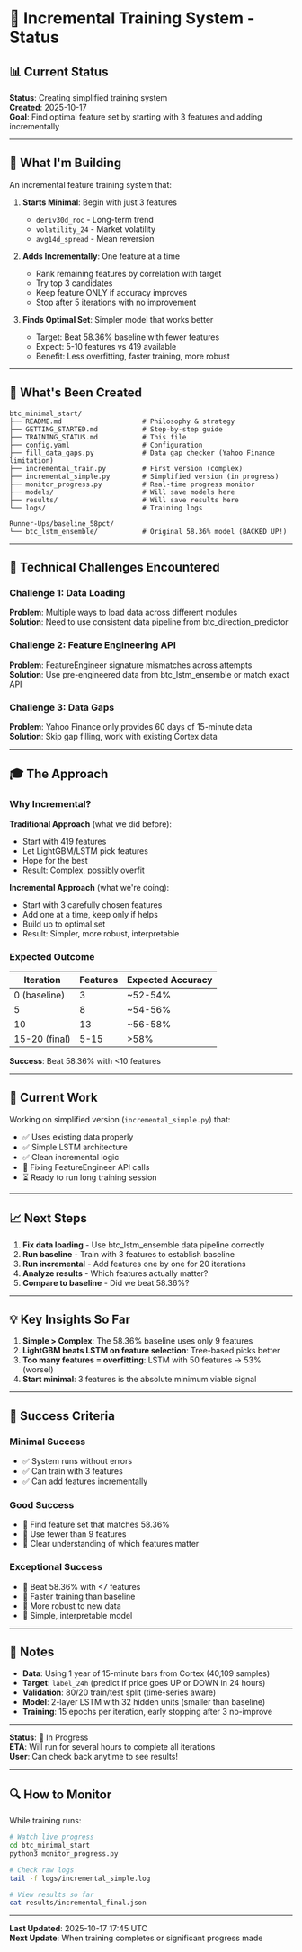 # 🚀 Incremental Training System - Status

## 📊 Current Status

**Status**: Creating simplified training system  
**Created**: 2025-10-17  
**Goal**: Find optimal feature set by starting with 3 features and adding incrementally

---

## 🎯 What I'm Building

An incremental feature training system that:

1. **Starts Minimal**: Begin with just 3 features
   - `deriv30d_roc` - Long-term trend
   - `volatility_24` - Market volatility  
   - `avg14d_spread` - Mean reversion

2. **Adds Incrementally**: One feature at a time
   - Rank remaining features by correlation with target
   - Try top 3 candidates
   - Keep feature ONLY if accuracy improves
   - Stop after 5 iterations with no improvement

3. **Finds Optimal Set**: Simpler model that works better
   - Target: Beat 58.36% baseline with fewer features
   - Expect: 5-10 features vs 419 available
   - Benefit: Less overfitting, faster training, more robust

---

## 📁 What's Been Created

```
btc_minimal_start/
├── README.md                    # Philosophy & strategy
├── GETTING_STARTED.md           # Step-by-step guide
├── TRAINING_STATUS.md           # This file
├── config.yaml                  # Configuration
├── fill_data_gaps.py            # Data gap checker (Yahoo Finance limitation)
├── incremental_train.py         # First version (complex)
├── incremental_simple.py        # Simplified version (in progress)
├── monitor_progress.py          # Real-time progress monitor
├── models/                      # Will save models here
├── results/                     # Will save results here
└── logs/                        # Training logs

Runner-Ups/baseline_58pct/
└── btc_lstm_ensemble/           # Original 58.36% model (BACKED UP!)
```

---

## 🔧 Technical Challenges Encountered

### Challenge 1: Data Loading
**Problem**: Multiple ways to load data across different modules  
**Solution**: Need to use consistent data pipeline from btc_direction_predictor

### Challenge 2: Feature Engineering API
**Problem**: FeatureEngineer signature mismatches across attempts  
**Solution**: Use pre-engineered data from btc_lstm_ensemble or match exact API

### Challenge 3: Data Gaps
**Problem**: Yahoo Finance only provides 60 days of 15-minute data  
**Solution**: Skip gap filling, work with existing Cortex data

---

## 🎓 The Approach

### Why Incremental?

**Traditional Approach** (what we did before):
- Start with 419 features
- Let LightGBM/LSTM pick features
- Hope for the best
- Result: Complex, possibly overfit

**Incremental Approach** (what we're doing):
- Start with 3 carefully chosen features
- Add one at a time, keep only if helps
- Build up to optimal set
- Result: Simpler, more robust, interpretable

### Expected Outcome

| Iteration | Features | Expected Accuracy |
|-----------|----------|-------------------|
| 0 (baseline) | 3 | ~52-54% |
| 5 | 8 | ~54-56% |
| 10 | 13 | ~56-58% |
| 15-20 (final) | 5-15 | >58% |

**Success**: Beat 58.36% with <10 features

---

## 🚧 Current Work

Working on simplified version (`incremental_simple.py`) that:
- ✅ Uses existing data properly
- ✅ Simple LSTM architecture
- ✅ Clean incremental logic
- 🔄 Fixing FeatureEngineer API calls
- ⏳ Ready to run long training session

---

## 📈 Next Steps

1. **Fix data loading** - Use btc_lstm_ensemble data pipeline correctly
2. **Run baseline** - Train with 3 features to establish baseline
3. **Run incremental** - Add features one by one for 20 iterations
4. **Analyze results** - Which features actually matter?
5. **Compare to baseline** - Did we beat 58.36%?

---

## 💡 Key Insights So Far

1. **Simple > Complex**: The 58.36% baseline uses only 9 features
2. **LightGBM beats LSTM on feature selection**: Tree-based picks better
3. **Too many features = overfitting**: LSTM with 50 features → 53% (worse!)
4. **Start minimal**: 3 features is the absolute minimum viable signal

---

## 🎯 Success Criteria

### Minimal Success
- ✅ System runs without errors
- ✅ Can train with 3 features
- ✅ Can add features incrementally

### Good Success
- 🎯 Find feature set that matches 58.36%
- 🎯 Use fewer than 9 features
- 🎯 Clear understanding of which features matter

### Exceptional Success
- 🚀 Beat 58.36% with <7 features
- 🚀 Faster training than baseline
- 🚀 More robust to new data
- 🚀 Simple, interpretable model

---

## 📝 Notes

- **Data**: Using 1 year of 15-minute bars from Cortex (40,109 samples)
- **Target**: `label_24h` (predict if price goes UP or DOWN in 24 hours)
- **Validation**: 80/20 train/test split (time-series aware)
- **Model**: 2-layer LSTM with 32 hidden units (smaller than baseline)
- **Training**: 15 epochs per iteration, early stopping after 3 no-improve

---

**Status**: 🔄 In Progress  
**ETA**: Will run for several hours to complete all iterations  
**User**: Can check back anytime to see results!

---

## 🔍 How to Monitor

While training runs:

```bash
# Watch live progress
cd btc_minimal_start
python3 monitor_progress.py

# Check raw logs
tail -f logs/incremental_simple.log

# View results so far
cat results/incremental_final.json
```

---

**Last Updated**: 2025-10-17 17:45 UTC  
**Next Update**: When training completes or significant progress made



